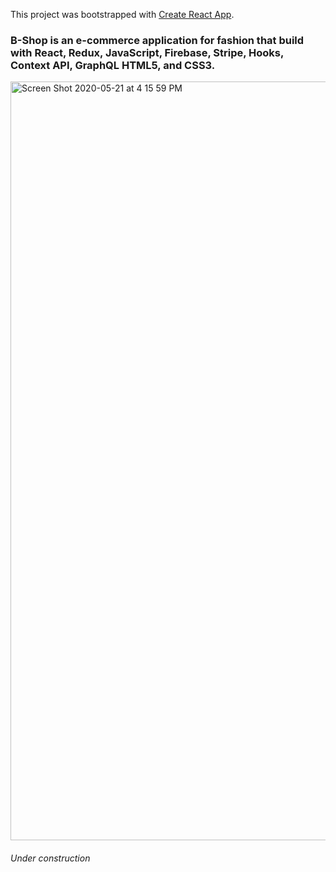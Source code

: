 This project was bootstrapped with [Create React App](https://github.com/facebook/create-react-app).
### B-Shop is an e-commerce application for fashion that build with React, Redux, JavaScript, Firebase, Stripe, Hooks, Context API, GraphQL HTML5, and CSS3.
<img width="1214" alt="Screen Shot 2020-05-21 at 4 15 59 PM" src="https://user-images.githubusercontent.com/38637651/82608268-f2825100-9b7f-11ea-931e-fe13d964395e.png">



###### Under construction
